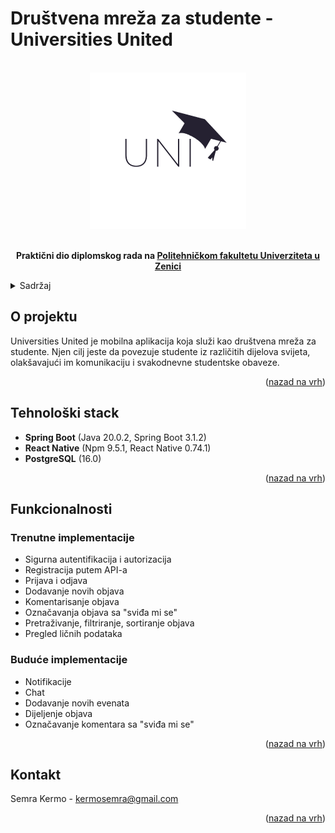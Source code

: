 # Društvena mreža za studente - Universities United

<a name="readme-top"></a>

<!-- PROJECT LOGO -->
<br />
<div align="center">
  <a href="https://github.com/skermo/Auction-App">
    <img src="https://github.com/skermo/Student-Social-Network/blob/main/Frontend/assets/images/UNI-logo.png" alt="Logo" height="250">
  </a>
  <p align="center">
    <br />
    <strong>Praktični dio diplomskog rada na 
      <a href = "https://ptf.unze.ba">Politehničkom fakultetu Univerziteta u Zenici</a>
    </strong>
  </p>
</div>

<!-- SADRŽAJ -->
<details>
  <summary>Sadržaj</summary>
  <ol>
    <li>
      <a href="#o-projektu">O projektu</a>
    </li>
    <li>
      <a href="#tehnološki-stack">Tehnološki stack</a>
    </li>
        <li>
      <a href="#funkcionalnosti">Funkcionalnosti</a>
                <ul>
        <li><a href="#trenutne-implementacije">Trenutne implementacije</a></li>
                  <li><a href="#buduće-implementacije">Buduće implementacije</a></li>
      </ul>
    </li>
            <li>
      <a href="#kontakt">Kontakt</a>
    </li>
  </ol>
</details>

<!-- O PROJEKTU -->

## O projektu

Universities United je mobilna aplikacija koja služi kao društvena mreža za studente.
Njen cilj jeste da povezuje studente iz različitih dijelova svijeta, olakšavajući im komunikaciju i svakodnevne studentske obaveze.

<p align="right">(<a href="#readme-top">nazad na vrh</a>)</p>

<!-- TEHNOLOŠKI STACK -->

## Tehnološki stack

- **Spring Boot** (Java 20.0.2, Spring Boot 3.1.2)
- **React Native** (Npm 9.5.1, React Native 0.74.1)
- **PostgreSQL** (16.0)

<p align="right">(<a href="#readme-top">nazad na vrh</a>)</p>

<!-- FUNKCIONALNOSTI -->

## Funkcionalnosti

### Trenutne implementacije

- Sigurna autentifikacija i autorizacija
- Registracija putem API-a
- Prijava i odjava
- Dodavanje novih objava
- Komentarisanje objava
- Označavanja objava sa "sviđa mi se"
- Pretraživanje, filtriranje, sortiranje objava
- Pregled ličnih podataka

### Buduće implementacije

- Notifikacije
- Chat
- Dodavanje novih evenata
- Dijeljenje objava
- Označavanje komentara sa "sviđa mi se"

<p align="right">(<a href="#readme-top">nazad na vrh</a>)</p>

<!-- CONTACT -->

## Kontakt

Semra Kermo - kermosemra@gmail.com

<p align="right">(<a href="#readme-top">nazad na vrh</a>)</p>
